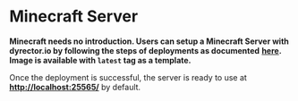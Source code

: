 # Minecraft Server

**Minecraft needs no introduction. Users can setup a Minecraft Server with dyrector.io by following the steps of deployments as documented** [**here**](../../docs/tutorials/deploy-your-product.md)**. Image is available with `latest` tag as a template.**

Once the deployment is successful, the server is ready to use at [**http://localhost:25565/**](http://localhost:25565/) by default.
